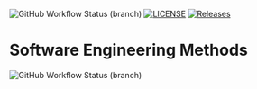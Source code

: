 
![GitHub Workflow Status (branch)](https://img.shields.io/github/actions/workflow/status/WackaC00/sem/main.yml?branch=master)
[![LICENSE](https://img.shields.io/github/license/WackaC00/sem.svg?style=flat-square)](https://github.com/WackaC00/sem/blob/master/LICENSE)
[![Releases](https://img.shields.io/github/release/WackaC00/sem/all.svg?style=flat-square)](https://github.com/WackaC00/sem/releases)
# Software Engineering Methods
![GitHub Workflow Status (branch)](https://img.shields.io/github/actions/workflow/status/WackaC00/sem/main.yml?branch=develop)